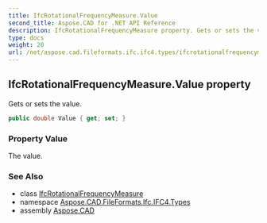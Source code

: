 ```yaml
---
title: IfcRotationalFrequencyMeasure.Value
second_title: Aspose.CAD for .NET API Reference
description: IfcRotationalFrequencyMeasure property. Gets or sets the value
type: docs
weight: 20
url: /net/aspose.cad.fileformats.ifc.ifc4.types/ifcrotationalfrequencymeasure/value/
---
```

## IfcRotationalFrequencyMeasure.Value property

Gets or sets the value.

```csharp
public double Value { get; set; }
```

### Property Value

The value.

### See Also

* class [IfcRotationalFrequencyMeasure](../)
* namespace [Aspose.CAD.FileFormats.Ifc.IFC4.Types](../../ifcrotationalfrequencymeasure/)
* assembly [Aspose.CAD](../../../)



